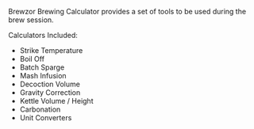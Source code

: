 Brewzor Brewing Calculator provides a set of tools to be used during the brew session.

Calculators Included:

  * Strike Temperature
  * Boil Off
  * Batch Sparge
  * Mash Infusion
  * Decoction Volume
  * Gravity Correction
  * Kettle Volume / Height
  * Carbonation
  * Unit Converters